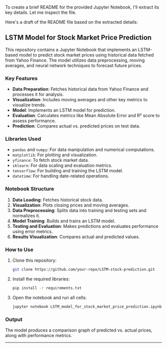 To create a brief README for the provided Jupyter Notebook, I'll extract its key details. Let me inspect the file.

Here's a draft of the README file based on the extracted details:

## LSTM Model for Stock Market Price Prediction

This repository contains a Jupyter Notebook that implements an LSTM-based model to predict stock market prices using historical data fetched from Yahoo Finance. The model utilizes data preprocessing, moving averages, and neural network techniques to forecast future prices.

### Key Features
- **Data Preparation**: Fetches historical data from Yahoo Finance and processes it for analysis.
- **Visualization**: Includes moving averages and other key metrics to visualize trends.
- **Model**: Implements an LSTM model for prediction.
- **Evaluation**: Calculates metrics like Mean Absolute Error and R² score to assess performance.
- **Prediction**: Compares actual vs. predicted prices on test data.

### Libraries Used
- `pandas` and `numpy`: For data manipulation and numerical computations.
- `matplotlib`: For plotting and visualization.
- `yfinance`: To fetch stock market data.
- `sklearn`: For data scaling and evaluation metrics.
- `tensorflow`: For building and training the LSTM model.
- `datetime`: For handling date-related operations.

### Notebook Structure
1. **Data Loading**: Fetches historical stock data.
2. **Visualization**: Plots closing prices and moving averages.
3. **Data Preprocessing**: Splits data into training and testing sets and normalizes it.
4. **Model Training**: Builds and trains an LSTM model.
5. **Testing and Evaluation**: Makes predictions and evaluates performance using error metrics.
6. **Results Visualization**: Compares actual and predicted values.

### How to Use
1. Clone this repository:
   ```bash
   git clone https://github.com/your-repo/LSTM-stock-prediction.git
   ```
2. Install the required libraries:
   ```bash
   pip install -r requirements.txt
   ```
3. Open the notebook and run all cells:
   ```bash
   jupyter notebook LSTM_model_for_stock_market_price_prediction.ipynb
   ```

### Output
The model produces a comparison graph of predicted vs. actual prices, along with performance metrics.

---

